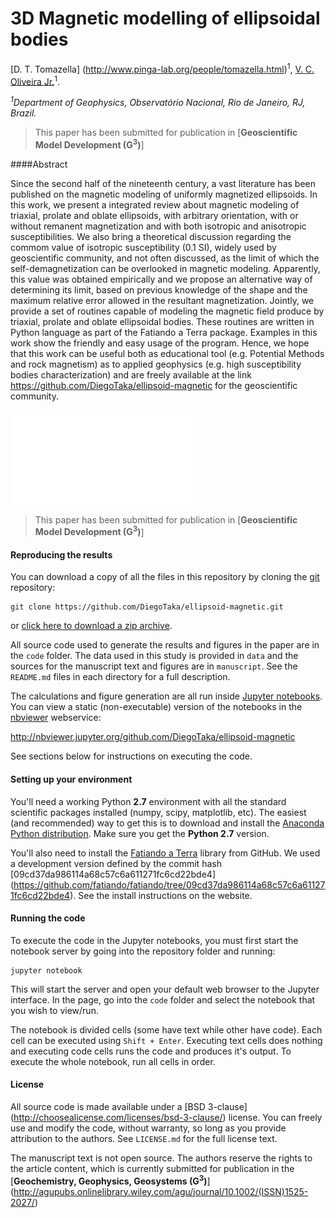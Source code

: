 # 3D Magnetic modelling of ellipsoidal bodies

[D. T. Tomazella] (http://www.pinga-lab.org/people/tomazella.html)<sup>1</sup>, [V. C. Oliveira Jr.](http://www.pinga-lab.org/people/oliveira-jr.html)<sup>1</sup>.

*<sup>1</sup>Department of Geophysics, Observatório Nacional, Rio de Janeiro, RJ, Brazil.*

> This paper has been submitted for publication in 
> [**Geoscientific Model Development (G<sup>3</sup>)**]

####Abstract

Since the second half of the nineteenth century, a vast literature has been published
on the magnetic modeling of uniformly magnetized ellipsoids. In this work,
we present a integrated review about magnetic modeling of triaxial, prolate and
oblate ellipsoids, with arbitrary orientation, with or without remanent magnetization
and with both isotropic and anisotropic susceptibilities. We also bring a
theoretical discussion regarding the commom value of isotropic susceptibility (0.1
SI), widely used by geoscientific community, and not often discussed, as the limit
of which the self-demagnetization can be overlooked in magnetic modeling. Apparently,
this value was obtained empirically and we propose an alternative way of
determining its limit, based on previous knowledge of the shape and the maximum
relative error allowed in the resultant magnetization. Jointly, we provide a set of
routines capable of modeling the magnetic field produce by triaxial, prolate and
oblate ellipsoidal bodies. These routines are written in Python language as part of
the Fatiando a Terra package. Examples in this work show the friendly and easy
usage of the program. Hence, we hope that this work can be useful both as educational
tool (e.g. Potential Methods and rock magnetism) as to applied geophysics
(e.g. high susceptibility bodies characterization) and are freely available at the link
https://github.com/DiegoTaka/ellipsoid-magnetic for the geoscientific community.

![Test with two triaxial ellipsoids modeled with the routines](manuscript/figures/ellipsoid_triaxial_multi.pdf)

> This paper has been submitted for publication in 
> [**Geoscientific Model Development (G<sup>3</sup>)**]

#### Reproducing the results

You can download a copy of all the files in this repository by cloning the
[git](https://git-scm.com/) repository:

    git clone https://github.com/DiegoTaka/ellipsoid-magnetic.git

or [click here to download a zip archive](https://github.com/DiegoTaka/ellipsoid-magnetic/archive/master.zip).

All source code used to generate the results and figures in the paper are in
the `code` folder.
The data used in this study is provided in `data` and the sources for the
manuscript text and figures are in `manuscript`.
See the `README.md` files in each directory for a full description.

The calculations and figure generation are all run inside
[Jupyter notebooks](http://jupyter.org/).
You can view a static (non-executable) version of the notebooks in the
[nbviewer]() webservice:

http://nbviewer.jupyter.org/github.com/DiegoTaka/ellipsoid-magnetic

See sections below for instructions on executing the code.

#### Setting up your environment

You'll need a working Python **2.7** environment with all the standard
scientific packages installed (numpy, scipy, matplotlib, etc).  The easiest
(and recommended) way to get this is to download and install the
[Anaconda Python distribution](http://continuum.io/downloads#all).
Make sure you get the **Python 2.7** version.

You'll also need to install the [Fatiando a Terra](http://www.fatiando.org/) library
from GitHub.
We used a development version defined by the
commit hash [09cd37da986114a68c57c6a611271fc6cd22bde4]
(https://github.com/fatiando/fatiando/tree/09cd37da986114a68c57c6a611271fc6cd22bde4).
See the install instructions on the website.

#### Running the code

To execute the code in the Jupyter notebooks, you must first start the
notebook server by going into the repository folder and running:

    jupyter notebook

This will start the server and open your default web browser to the Jupyter
interface. In the page, go into the `code` folder and select the
notebook that you wish to view/run.

The notebook is divided cells (some have text while other have code).
Each cell can be executed using `Shift + Enter`.
Executing text cells does nothing and executing code cells runs the code
and produces it's output.
To execute the whole notebook, run all cells in order.

#### License

All source code is made available under a [BSD 3-clause]
(http://choosealicense.com/licenses/bsd-3-clause/) 
license.  You can freely
use and modify the code, without warranty, so long as you provide attribution
to the authors.  See `LICENSE.md` for the full license text.

The manuscript text is not open source. The authors reserve the rights to the
article content, which is currently submitted for publication in the
[**Geochemistry, Geophysics, Geosystems (G<sup>3</sup>)**]
(http://agupubs.onlinelibrary.wiley.com/agu/journal/10.1002/(ISSN)1525-2027/)